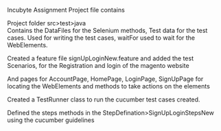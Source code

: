 Incubyte Assignment Project file contains 

Project folder  src>test>java  
Contains the DataFiles for the Selenium methods, Test data for the test cases.
Used for writing the test cases, waitFor used to wait for the WebElements.

Created a feature file signUpLoginNew.feature and added the test Scenarios,
for the Registration and login of the magento website

And pages for AccountPage, HomePage, LoginPage, SignUpPage for locating the WebElements and methods to take actions on the elements

Created a TestRunner class to run the cucumber test cases created.

Defined the steps methods in the StepDefination>SignUpLoginStepsNew using the cucumber guidelines 

